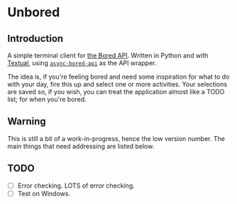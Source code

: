 # Unbored

## Introduction

A simple terminal client for [the Bored API](https://www.boredapi.com/).
Written in Python and with [Textual](https://textual.textualize.io/), using
[`async-bored-api`](https://github.com/Damego/async-bored-api) as the API
wrapper.

The idea is, if you're feeling bored and need some inspiration for what to
do with your day, fire this up and select one or more activities. Your
selections are saved so, if you wish, you can treat the application almost
like a TODO list; for when you're bored.

## Warning

This is still a bit of a work-in-progress, hence the low version number. The
main things that need addressing are listed below.

## TODO

- [ ] Error checking. LOTS of error checking.
- [ ] Test on Windows.

[//]: # (README.md ends here)
